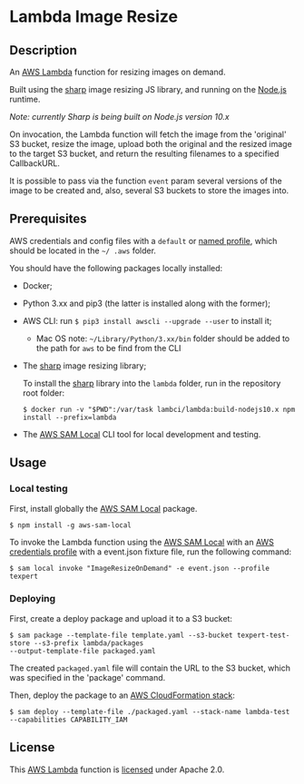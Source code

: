 # Lambda Image Resize 

## Description

An [AWS Lambda][aws_lambda] function for resizing images on demand.

Built using the [sharp][sharp] image resizing JS library, and running on the [Node.js][nodejs] runtime.

_Note: currently Sharp is being built on Node.js version 10.x_  

On invocation, the Lambda function will fetch the image from the 'original' S3 bucket, resize the image, upload both 
the original and the resized image to the target S3 bucket, and return the resulting filenames to a specified 
CallbackURL. 

It is possible to pass via the function `event` param several versions of the image to be created and, also, several 
S3 buckets to store the images into.


## Prerequisites

AWS credentials and config files with a `default` or [named profile][aws_profile], which should be located in the `~/
.aws` folder.

You should have the following packages locally installed:

- Docker;
- Python 3.xx and pip3 (the latter is installed along with the former);
- AWS CLI: run `$ pip3 install awscli --upgrade --user` to install it;
    - Mac OS note: `~/Library/Python/3.xx/bin` folder should be added to the path for `aws` to be find from the CLI

- The [sharp][sharp] image resizing library;

  To install the [sharp][sharp] library into the `lambda` folder, run in the repository root folder:

    ```
    $ docker run -v "$PWD":/var/task lambci/lambda:build-nodejs10.x npm install --prefix=lambda
    ```

- The [AWS SAM Local][aws_sam_local] CLI tool for local development and testing.


## Usage

### Local testing

First, install globally the [AWS SAM Local][aws_sam_local] package.

```
$ npm install -g aws-sam-local
```

To invoke the Lambda function using the [AWS SAM Local][aws_sam_local] with an [AWS credentials profile][aws_profile] 
with a event.json fixture file, run the following command:

```
$ sam local invoke "ImageResizeOnDemand" -e event.json --profile texpert
```


### Deploying

First, create a deploy package and upload it to a S3 bucket:

```
$ sam package --template-file template.yaml --s3-bucket texpert-test-store --s3-prefix lambda/packages 
--output-template-file packaged.yaml
```

The created `packaged.yaml` file will contain the URL to the S3 bucket, which was specified in the 'package' command.

Then, deploy the package to an [AWS CloudFormation stack][aws_cloudformation]:

```
$ sam deploy --template-file ./packaged.yaml --stack-name lambda-test --capabilities CAPABILITY_IAM
```

## License

This [AWS Lambda][aws_lambda] function is [licensed][license] under Apache 2.0.


[aws_cloudformation]: https://aws.amazon.com/cloudformation/
[aws_lambda]: https://aws.amazon.com/lambda/
[aws_profile]: https://docs.aws.amazon.com/cli/latest/userguide/cli-multiple-profiles.html
[aws_sam_local]: https://github.com/awslabs/aws-sam-local#package-and-deploy-to-lambda
[license]: LICENSE
[nodejs]: https://nodejs.org/en/
[sharp]: https://github.com/lovell/sharp
